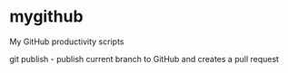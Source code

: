 mygithub
========

My GitHub productivity scripts

git publish  - publish current branch to GitHub and creates a pull request
